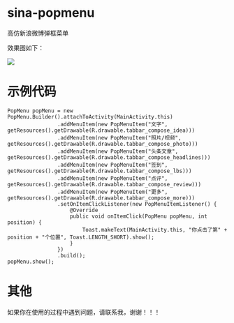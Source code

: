 # sina-popmenu
高仿新浪微博弹框菜单

效果图如下：

![](https://github.com/hanhailong/AndroidStudyResources/blob/master/screenshot/tanhuang-offical-demo3.gif?raw=true)

# 示例代码

	PopMenu popMenu = new PopMenu.Builder().attachToActivity(MainActivity.this)
	                .addMenuItem(new PopMenuItem("文字", getResources().getDrawable(R.drawable.tabbar_compose_idea)))
	                .addMenuItem(new PopMenuItem("照片/视频", getResources().getDrawable(R.drawable.tabbar_compose_photo)))
	                .addMenuItem(new PopMenuItem("头条文章", getResources().getDrawable(R.drawable.tabbar_compose_headlines)))
	                .addMenuItem(new PopMenuItem("签到", getResources().getDrawable(R.drawable.tabbar_compose_lbs)))
	                .addMenuItem(new PopMenuItem("点评", getResources().getDrawable(R.drawable.tabbar_compose_review)))
	                .addMenuItem(new PopMenuItem("更多", getResources().getDrawable(R.drawable.tabbar_compose_more)))
	                .setOnItemClickListener(new PopMenuItemListener() {
	                    @Override
	                    public void onItemClick(PopMenu popMenu, int position) {
	                        Toast.makeText(MainActivity.this, "你点击了第" + position + "个位置", Toast.LENGTH_SHORT).show();
	                    }
	                })
	                .build();	
	popMenu.show();


# 其他

如果你在使用的过程中遇到问题，请联系我，谢谢！！！